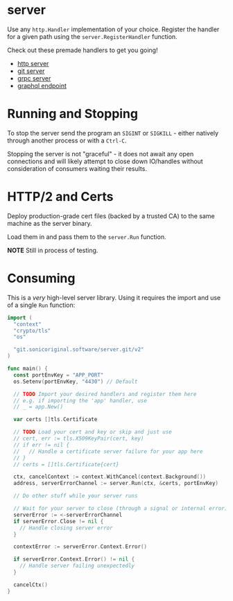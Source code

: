 # server

Use any `http.Handler` implementation of your choice. Register the handler for a given path using the `server.RegisterHandler` function.

Check out these premade handlers to get you going!

- [http server](https://git.sonicoriginal.software/server-routes-app)
- [git server](https://git.sonicoriginal.software/server-routes-git)
- [grpc server](https://git.sonicoriginal.software/server-routes-grpc)
- [graphql endpoint](https://git.sonicoriginal.software/server-routes-graphql)

# Running and Stopping

To stop the server send the program an `SIGINT` or `SIGKILL` - either natively through another process or with a `Ctrl-C`.

Stopping the server is not "graceful" - it does not await any open connections and will likely attempt to close down IO/handles without consideration of consumers waiting their results.

# HTTP/2 and Certs

Deploy production-grade cert files (backed by a trusted CA) to the same machine as the server binary.

Load them in and pass them to the `server.Run` function.

**NOTE** Still in process of testing.

# Consuming

This is a _very_ high-level server library. Using it requires the import and use of a single `Run` function:

```go
import (
  "context"
  "crypto/tls"
  "os"

  "git.sonicoriginal.software/server.git/v2"
)

func main() {
  const portEnvKey = "APP_PORT"
  os.Setenv(portEnvKey, "4430") // Default

  // TODO Import your desired handlers and register them here
  // e.g. if importing the 'app' handler, use
  // _ = app.New()

  var certs []tls.Certificate

  // TODO Load your cert and key or skip and just use
  // cert, err := tls.X509KeyPair(cert, key)
  // if err != nil {
  //   // Handle a certificate server failure for your app here
  // }
  // certs = []tls.Certificate{cert}

  ctx, cancelContext := context.WithCancel(context.Background())
  address, serverErrorChannel := server.Run(ctx, &certs, portEnvKey)

  // Do other stuff while your server runs

  // Wait for your server to close (through a signal or internal error)
  serverError := <-serverErrorChannel
  if serverError.Close != nil {
    // Handle closing server error
  }

  contextError := serverError.Context.Error()

  if serverError.Context.Error() != nil {
    // Handle server failing unexpectedly
  }

  cancelCtx()
}
```
